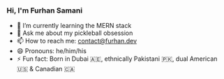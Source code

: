 ### Hi, I'm Furhan Samani

- 🌱 I’m currently learning the MERN stack
- 💬 Ask me about my pickleball obsession
- 📫 How to reach me: contact@furhan.dev
- 😄 Pronouns: he/him/his
- ⚡ Fun fact: Born in Dubai 🇦🇪, ethnically Pakistani 🇵🇰, dual American 🇺🇸 & Canadian 🇨🇦
